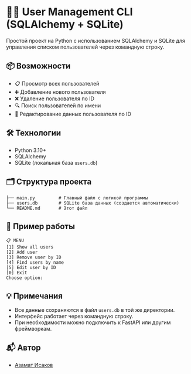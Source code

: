 # 🧑‍🎓 User Management CLI (SQLAlchemy + SQLite)

Простой проект на Python с использованием SQLAlchemy и SQLite для управления списком пользователей через командную строку.

## 📦 Возможности

- 📋 Просмотр всех пользователей  
- ➕ Добавление нового пользователя  
- ❌ Удаление пользователя по ID  
- 🔍 Поиск пользователей по имени  
- 📝 Редактирование данных пользователя по ID  

## 🛠️ Технологии

- Python 3.10+
- SQLAlchemy
- SQLite (локальная база `users.db`)

## 🗂️ Структура проекта

```
├── main.py         # Главный файл с логикой программы
├── users.db        # SQLite база данных (создается автоматически)
└── README.md       # Этот файл
```

## 📌 Пример работы

```plaintext
📋 MENU
[1] Show all users
[2] Add user
[3] Remove user by ID
[4] Find users by name
[5] Edit user by ID
[0] Exit
Choose option:
```

## 💡 Примечания

- Все данные сохраняются в файл `users.db` в той же директории.
- Интерфейс работает через командную строку.
- При необходимости можно подключить к FastAPI или другим фреймворкам.

## 📬 Автор

- [Азамат Исаков](mailto:dhgh232@gmail.com)
